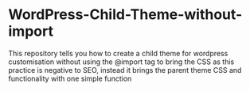 WordPress-Child-Theme-without-import
====================================

This repository tells you how to create a child theme for wordpress customisation without using the @import tag to bring the CSS as this practice is negative to SEO, instead it brings the parent theme CSS and functionality with one simple function
